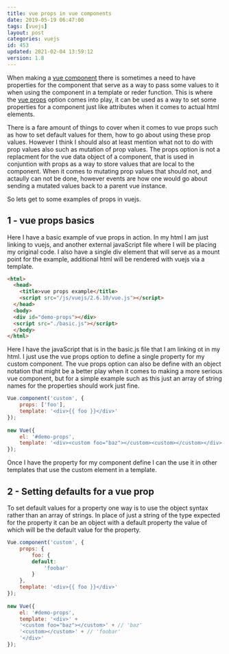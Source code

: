 ```yaml
---
title: vue props in vue components
date: 2019-05-19 06:47:00
tags: [vuejs]
layout: post
categories: vuejs
id: 453
updated: 2021-02-04 13:59:12
version: 1.8
---
```


When making a [vue component](/2019/05/16/vuejs-component/) there is sometimes a need to have properties for the component that serve as a way to pass some values to it when using the component in a template or reder function. This is where the [vue props](https://vuejs.org/v2/guide/components-props.html) option comes into play, it can be used as a way to set some properties for a component just like attributes when it comes to actual html elements. 

There is a fare amount of things to cover when it comes to vue props such as how to set default values for them, how to go about using these prop values. However I think I should also at least mention what not to do with prop values also such as mutation of prop values. The props option is not a replacment for the vue data object of a component, that is used in conjuntion with props as a way to store values that are local to the component. When it comes to mutating prop values that should not, and actaully can not be done, however events are how one would go about sending a mutated values back to a parent vue instance.

So lets get to some examples of props in vuejs.

<!-- more -->

## 1 - vue props basics

Here I have a basic example of vue props in action. In my html I am just linking to vuejs, and another external javaScript file where I will be placing my original code. I also have a single div element that will serve as a mount point for the example, additional html will be rendered with vuejs via a template.

```html
<html>
  <head>
    <title>vue props example</title>
    <script src="/js/vuejs/2.6.10/vue.js"></script>
  </head>
  <body>
  <div id="demo-props"></div>
  <script src="./basic.js"></script>
  </body>
</html>
```

Here I have the javaScript that is in the basic.js file that I am linking ot in my html. I just use the vue props option to define a single property for my custom component. The vue props option can also be define with an object notation that might be a better play when it comes to making a more serious vue component, but for a simple example such as this just an array of string names for the properties should work just fine.

```js
Vue.component('custom', {
    props: ['foo'],
    template: '<div>{{ foo }}</div>'
});
 
new Vue({
    el: '#demo-props',
    template: '<div><custom foo="baz"></custom><custom></custom></div>'
});
```

Once I have the property for my component define I can the use it in other templates that use the custom element in a template.

## 2 - Setting defaults for a vue prop

To set default values for a property one way is to use the object syntax rather than an array of strings. In place of just a string of the type expected for the property it can be an object with a default property the value of which will be the default value for the property.

```js
Vue.component('custom', {
    props: {
        foo: {
        default:
            'foobar'
        }
    },
    template: '<div>{{ foo }}</div>'
});
 
new Vue({
    el: '#demo-props',
    template: '<div>' +
    '<custom foo="baz"></custom>' + // 'baz'
    '<custom></custom>' + // 'foobar'
    '</div>'
});
```